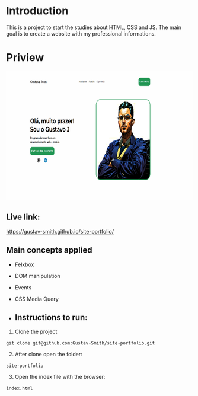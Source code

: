 # Introduction

This is a project to start the studies about HTML, CSS and JS.
The main goal is to create a website with my professional informations.

# Priview

<img src="https://github.com/Gustav-Smith/site-portfolio/blob/master/preview.png" height="350"/>

## Live link:

https://gustav-smith.github.io/site-portfolio/

## Main concepts applied

- Felxbox
- DOM manipulation
- Events
- CSS Media Query

- ## Instructions to run:

1. Clone the project
```
git clone git@github.com:Gustav-Smith/site-portfolio.git
```
2. After clone open the folder:
```
site-portfolio
```
3. Open the index file with the browser:
```
index.html
```
